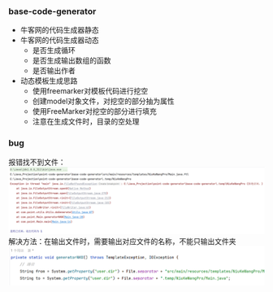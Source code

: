 ### base-code-generator

- 牛客网的代码生成器静态
- 牛客网的代码生成器动态
  - 是否生成循环
  - 是否生成输出数组的函数
  - 是否输出作者
- 动态模板生成思路
  - 使用freemarker对模板代码进行挖空
  - 创建model对象文件，对挖空的部分抽为属性
  - 使用FreeMarker对挖空的部分进行填充
  - 注意在生成文件时，目录的空处理


### bug
报错找不到文件：
![img.png](img.png)
解决方法：在输出文件时，需要输出对应文件的名称，不能只输出文件夹
![img_1.png](img_1.png)
